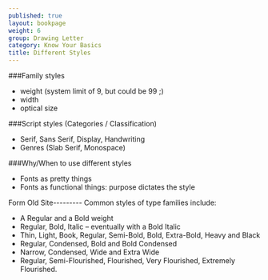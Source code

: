 ```yaml
---
published: true
layout: bookpage
weight: 6
group: Drawing Letter
category: Know Your Basics
title: Different Styles
---
```



###Family styles
- weight (system limit of 9, but could be 99 ;)
- width
- optical size

###Script styles (Categories / Classification) 
- Serif, Sans Serif, Display, Handwriting
- Genres (Slab Serif, Monospace)

###Why/When to use different styles
- Fonts as pretty things
- Fonts as functional things: purpose dictates the style

Form Old Site---------
Common styles of type families include:

- A Regular and a Bold weight
- Regular, Bold, Italic – eventually with a Bold Italic
- Thin, Light, Book, Regular, Semi-Bold, Bold, Extra-Bold, Heavy and Black
- Regular, Condensed, Bold and Bold Condensed
- Narrow, Condensed, Wide and Extra Wide
- Regular, Semi-Flourished, Flourished, Very Flourished, Extremely Flourished.
